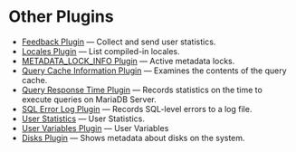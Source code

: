 # Other Plugins

- [Feedback Plugin](/columns-storage-engines-and-plugins/plugins/other-plugins/feedback-plugin/) — Collect and send user statistics.
- [Locales Plugin](/columns-storage-engines-and-plugins/data-types/string-data-types/character-sets/internationalization-and-localization/locales-plugin/) — List compiled-in locales.
- [METADATA_LOCK_INFO Plugin](/columns-storage-engines-and-plugins/plugins/other-plugins/metadata-lock-info-plugin/) — Active metadata locks.
- [Query Cache Information Plugin](/columns-storage-engines-and-plugins/plugins/other-plugins/query-cache-information-plugin/) — Examines the contents of the query cache.
- [Query Response Time Plugin](/columns-storage-engines-and-plugins/plugins/other-plugins/query-response-time-plugin/) — Records statistics on the time to execute queries on MariaDB Server.
- [SQL Error Log Plugin](/mariadb-administration/server-monitoring-logs/sql-error-log-plugin/) — Records SQL-level errors to a log file.
- [User Statistics](/replication/optimization-and-tuning/query-optimizations/statistics-for-optimizing-queries/user-statistics/) — User Statistics.
- [User Variables Plugin](/columns-storage-engines-and-plugins/plugins/other-plugins/user-variables-plugin/) — User Variables
- [Disks Plugin](/columns-storage-engines-and-plugins/plugins/other-plugins/disks-plugin/) — Shows metadata about disks on the system.